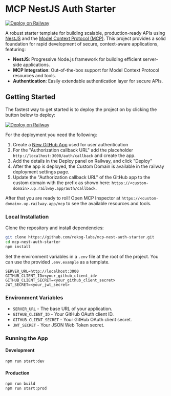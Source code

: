 # MCP NestJS Auth Starter

[![Deploy on Railway](https://railway.com/button.svg)](https://railway.com/deploy/G6BLGK?referralCode=XAdIhJ)

A robust starter template for building scalable, production-ready APIs using [NestJS](https://nestjs.com/) and the [Model Context Protocol (MCP)](https://github.com/rekog-labs/model-context-protocol). This project provides a solid foundation for rapid development of secure, context-aware applications, featuring:

- **NestJS**: Progressive Node.js framework for building efficient server-side applications.
- **MCP Integration**: Out-of-the-box support for Model Context Protocol resources and tools.
- **Authentication**: Easily extendable authentication layer for secure APIs.

## Getting Started

The fastest way to get started is to deploy the project on by clicking the button below to deploy:

[![Deploy on Railway](https://railway.com/button.svg)](https://railway.com/deploy/G6BLGK?referralCode=XAdIhJ)

For the deployment you need the following:

1. Create a [New GitHub App](https://github.com/settings/applications/new) used for user authentication
2. For the "Authorization callback URL" add the placeholder `http://localhost:3000/auth/callback` and create the app.
3. Add the details in the Deploy panel on Railway, and click "Deploy"
4. After the app is deployed, the Custom Domain is available in the railway deployment settings page.
5. Update the "Authorization callback URL" of the GitHub app to the custom domain with the prefix as shown here: `https://<custom-domain>.up.railway.app/auth/callback`.

After that you are ready to roll! Open MCP Inspector at `https://<custom-domain>.up.railway.app/mcp` to see the available resources and tools.

### Local Installation

Clone the repository and install dependencies:

```bash
git clone https://github.com/rekog-labs/mcp-nest-auth-starter.git
cd mcp-nest-auth-starter
npm install
```

Set the environment variables in a `.env` file at the root of the project. You can use the provided `.env.example` as a template.

```
SERVER_URL=http://localhost:3000
GITHUB_CLIENT_ID=<your_github_client_id>
GITHUB_CLIENT_SECRET=<your_github_client_secret>
JWT_SECRET=<your_jwt_secret>
```

### Environment Variables

- `SERVER_URL` - The base URL of your application.
- `GITHUB_CLIENT_ID` - Your GitHub OAuth client ID.
- `GITHUB_CLIENT_SECRET` - Your GitHub OAuth client secret.
- `JWT_SECRET` - Your JSON Web Token secret.

### Running the App

#### Development
```bash
npm run start:dev
```

#### Production
```bash
npm run build
npm run start:prod
```
